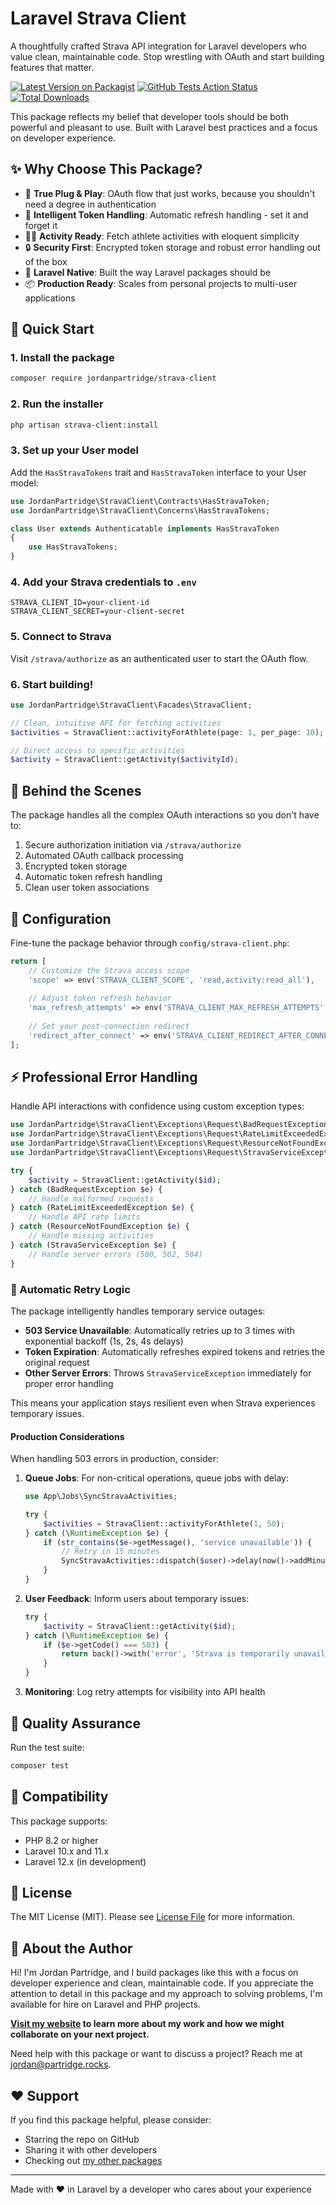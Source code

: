 # Laravel Strava Client

A thoughtfully crafted Strava API integration for Laravel developers who value clean, maintainable code. Stop wrestling with OAuth and start building features that matter.

[![Latest Version on Packagist](https://img.shields.io/packagist/v/jordanpartridge/strava-client.svg?style=flat-square)](https://packagist.org/packages/jordanpartridge/strava-client)
[![GitHub Tests Action Status](https://img.shields.io/github/actions/workflow/status/jordanpartridge/strava-client/run-tests.yml?branch=main&label=tests&style=flat-square)](https://github.com/jordanpartridge/strava-client/actions?query=workflow%3Arun-tests+branch%3Amain)
[![Total Downloads](https://img.shields.io/packagist/dt/jordanpartridge/strava-client.svg?style=flat-square)](https://packagist.org/packages/jordanpartridge/strava-client)

This package reflects my belief that developer tools should be both powerful and pleasant to use. Built with Laravel best practices and a focus on developer experience.

## ✨ Why Choose This Package?

- 🔌 **True Plug & Play**: OAuth flow that just works, because you shouldn't need a degree in authentication
- 🔄 **Intelligent Token Handling**: Automatic refresh handling - set it and forget it
- 🏃‍♂️ **Activity Ready**: Fetch athlete activities with eloquent simplicity
- 🔒 **Security First**: Encrypted token storage and robust error handling out of the box
- 🎯 **Laravel Native**: Built the way Laravel packages should be
- 📦 **Production Ready**: Scales from personal projects to multi-user applications

## 🚀 Quick Start

### 1. Install the package

```bash
composer require jordanpartridge/strava-client
```

### 2. Run the installer

```bash
php artisan strava-client:install
```

### 3. Set up your User model

Add the `HasStravaTokens` trait and `HasStravaToken` interface to your User model:

```php
use JordanPartridge\StravaClient\Contracts\HasStravaToken;
use JordanPartridge\StravaClient\Concerns\HasStravaTokens;

class User extends Authenticatable implements HasStravaToken
{
    use HasStravaTokens;
}
```

### 4. Add your Strava credentials to `.env`

```env
STRAVA_CLIENT_ID=your-client-id
STRAVA_CLIENT_SECRET=your-client-secret
```

### 5. Connect to Strava

Visit `/strava/authorize` as an authenticated user to start the OAuth flow.

### 6. Start building!

```php
use JordanPartridge\StravaClient\Facades\StravaClient;

// Clean, intuitive API for fetching activities
$activities = StravaClient::activityForAthlete(page: 1, per_page: 10);

// Direct access to specific activities
$activity = StravaClient::getActivity($activityId);
```

## 🔄 Behind the Scenes

The package handles all the complex OAuth interactions so you don't have to:

1. Secure authorization initiation via `/strava/authorize`
2. Automated OAuth callback processing
3. Encrypted token storage
4. Automatic token refresh handling
5. Clean user token associations

## 🔧 Configuration

Fine-tune the package behavior through `config/strava-client.php`:

```php
return [
    // Customize the Strava access scope
    'scope' => env('STRAVA_CLIENT_SCOPE', 'read,activity:read_all'),
    
    // Adjust token refresh behavior
    'max_refresh_attempts' => env('STRAVA_CLIENT_MAX_REFRESH_ATTEMPTS', 3),
    
    // Set your post-connection redirect
    'redirect_after_connect' => env('STRAVA_CLIENT_REDIRECT_AFTER_CONNECT', '/admin'),
];
```

## ⚡️ Professional Error Handling

Handle API interactions with confidence using custom exception types:

```php
use JordanPartridge\StravaClient\Exceptions\Request\BadRequestException;
use JordanPartridge\StravaClient\Exceptions\Request\RateLimitExceededException;
use JordanPartridge\StravaClient\Exceptions\Request\ResourceNotFoundException;
use JordanPartridge\StravaClient\Exceptions\Request\StravaServiceException;

try {
    $activity = StravaClient::getActivity($id);
} catch (BadRequestException $e) {
    // Handle malformed requests
} catch (RateLimitExceededException $e) {
    // Handle API rate limits
} catch (ResourceNotFoundException $e) {
    // Handle missing activities
} catch (StravaServiceException $e) {
    // Handle server errors (500, 502, 504)
}
```

### 🔄 Automatic Retry Logic

The package intelligently handles temporary service outages:

- **503 Service Unavailable**: Automatically retries up to 3 times with exponential backoff (1s, 2s, 4s delays)
- **Token Expiration**: Automatically refreshes expired tokens and retries the original request
- **Other Server Errors**: Throws `StravaServiceException` immediately for proper error handling

This means your application stays resilient even when Strava experiences temporary issues.

#### Production Considerations

When handling 503 errors in production, consider:

1. **Queue Jobs**: For non-critical operations, queue jobs with delay:
   ```php
   use App\Jobs\SyncStravaActivities;
   
   try {
       $activities = StravaClient::activityForAthlete(1, 50);
   } catch (\RuntimeException $e) {
       if (str_contains($e->getMessage(), 'service unavailable')) {
           // Retry in 15 minutes
           SyncStravaActivities::dispatch($user)->delay(now()->addMinutes(15));
       }
   }
   ```

2. **User Feedback**: Inform users about temporary issues:
   ```php
   try {
       $activity = StravaClient::getActivity($id);
   } catch (\RuntimeException $e) {
       if ($e->getCode() === 503) {
           return back()->with('error', 'Strava is temporarily unavailable. Please try again in a few minutes.');
       }
   }
   ```

3. **Monitoring**: Log retry attempts for visibility into API health

## 🧪 Quality Assurance

Run the test suite:

```bash
composer test
```

## 🔄 Compatibility

This package supports:
- PHP 8.2 or higher
- Laravel 10.x and 11.x
- Laravel 12.x (in development)

## 📝 License

The MIT License (MIT). Please see [License File](LICENSE.md) for more information.

## 👤 About the Author

Hi! I'm Jordan Partridge, and I build packages like this with a focus on developer experience and clean, maintainable code. If you appreciate the attention to detail in this package and my approach to solving problems, I'm available for hire on Laravel and PHP projects.

**[Visit my website](https://jordanpartridge.us) to learn more about my work and how we might collaborate on your next project.**

Need help with this package or want to discuss a project? Reach me at [jordan@partridge.rocks](mailto:jordan@partridge.rocks).

## ❤️ Support

If you find this package helpful, please consider:
- Starring the repo on GitHub
- Sharing it with other developers
- Checking out [my other packages](https://jordanpartridge.us)

---
Made with ♥️ in Laravel by a developer who cares about your experience
